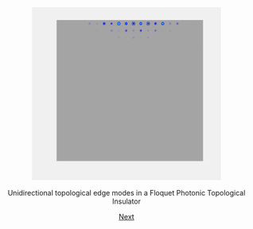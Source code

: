 <p align="center">
<img src="imageN/Edgepropagation_GIF-1.gif" width="380"/>
</p>

<p align="center">
Unidirectional topological edge modes in a Floquet Photonic Topological Insulator
</p>

[<p align="center"> Next </p>](home1.md)
